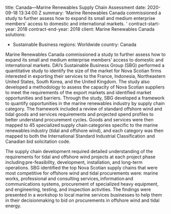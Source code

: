 
title: Canada—Marine Renewables Supply Chain Assessment
date: 2020-09-18 13:34:00 Z
summary: 'Marine Renewables Canada commissioned a study to further assess how to expand
  its small and medium enterprise members’ access to domestic and international markets. '
contract-start-year: 2018
contract-end-year: 2018
client: Marine Renewables Canada
solutions:
- Sustainable Business
regions: Worldwide
country: Canada


Marine Renewables Canada commissioned a study to further assess how to expand its small and medium enterprise members’ access to domestic and international markets. DAI’s Sustainable Business Group (SBG) performed a quantitative study to identify the size of the market for Nova Scotian firms interested in exporting their services to the France, Indonesia, Northeastern United States, South Korea, and the United Kingdom. The study also developed a methodology to assess the capacity of Nova Scotian suppliers to meet the requirements of the export markets and identified market opportunities and barriers. Through the study, SBG developed a framework to quantify opportunities in the marine renewables industry by supply chain category. The framework included a review of standard offshore wind and tidal goods and services requirements and projected spend profiles to better understand procurement cycles. Goods and services were then mapped to 45 specialized supply chain categories specific to the marine renewables industry (tidal and offshore wind), and each category was then mapped to both the International Standard Industrial Classification  and Canadian bid solicitation code.  

The supply chain development required detailed understanding of the requirements for tidal and offshore wind projects at each project phase including pre-feasibility, development, installation, and long-term operations. SBG identified the top Nova Scotian supply chains that were most competitive for offshore wind and tidal procurements were: marine works, professional and consulting services, information and communications systems, procurement of specialized heavy equipment, and engineering, testing, and inspection activities. The findings were presented in a workshop to local marine services businesses to help them in their decisionmaking to bid on procurements in offshore wind and tidal energy.  
